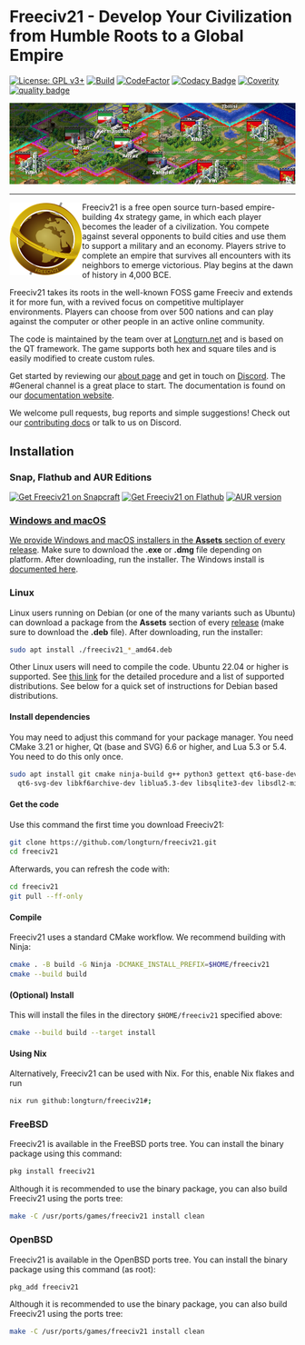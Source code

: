 Freeciv21 - Develop Your Civilization from Humble Roots to a Global Empire
==========================================================================

[![License: GPL v3+](https://img.shields.io/badge/License-GPLv3%2B-blue)](https://www.gnu.org/licenses/gpl-3.0.en.html)
[![Build](https://github.com/longturn/freeciv21/actions/workflows/build.yaml/badge.svg)](https://github.com/longturn/freeciv21/actions/workflows/build.yaml)
[![CodeFactor](https://www.codefactor.io/repository/github/longturn/freeciv21/badge)](https://www.codefactor.io/repository/github/longturn/freeciv21)
[![Codacy Badge](https://api.codacy.com/project/badge/Grade/5963b2222b88430b8ba0055e70d50ab5)](https://app.codacy.com/gh/longturn/freeciv21?utm_source=github.com&utm_medium=referral&utm_content=longturn/freeciv21&utm_campaign=Badge_Grade_Settings)
[![Coverity](https://scan.coverity.com/projects/21964/badge.svg)](https://scan.coverity.com/projects/longturn-freeciv21)
[![quality badge](https://img.shields.io/static/v1?label=SUPER&message=HOT&color=green)](http://www.emergencykitten.com/)

![Screenshot](https://github.com/longturn/freeciv21/raw/master/dist/readme-screenshot.png)

------------

<p><img src="https://github.com/longturn/freeciv21/raw/master/data/icons/128x128/freeciv21-client.png" align="left"/>
<!-- This description is in each of the metainfo files, about.rst, freeciv21-server.rst, and snapcraft.yaml -->
Freeciv21 is a free open source turn-based empire-building 4x strategy game, in which each player becomes the leader of a civilization. You compete against several opponents to build cities and use them to support a military and an economy. Players strive to complete an empire that survives all encounters with its neighbors to emerge victorious. Play begins at the dawn of history in 4,000 BCE.</p>
<p>Freeciv21 takes its roots in the well-known FOSS game Freeciv and extends it for more fun, with a revived focus on competitive multiplayer environments. Players can choose from over 500 nations and can play against the computer or other people in an active online community.</p>
<p>The code is maintained by the team over at <a href="https://longturn.net/">Longturn.net</a> and is based on the QT framework. The game supports both hex and square tiles and is easily modified to create custom rules.
<br clear="left"/></p>

Get started by reviewing our [about page](https://longturn.readthedocs.io/en/latest/Getting/about.html) and get in touch on [Discord](https://discord.gg/98krqGm). The #General channel is a great place to start.
The documentation is found on our [documentation website](https://longturn.readthedocs.io/).

We welcome pull requests, bug reports and simple suggestions! Check out our [contributing docs](https://longturn.readthedocs.io/en/latest/Contributing/index.html) or talk to us on Discord.

Installation
------------

### Snap, Flathub and AUR Editions

<p><a href='https://snapcraft.io/freeciv21'><img width='182' height='56' alt='Get Freeciv21 on Snapcraft' src='https://snapcraft.io/static/images/badges/en/snap-store-white.svg'/></a>&nbsp;<a href='https://flathub.org/apps/net.longturn.freeciv21'><img width='182' height='56' alt='Get Freeciv21 on Flathub' src='https://dl.flathub.org/assets/badges/flathub-badge-i-en.svg'/></a>&nbsp;<a href='https://aur.archlinux.org/packages/freeciv21'><img width='182' height'56' alt="AUR version" src="https://img.shields.io/aur/version/freeciv21?style=for-the-badge&logo=archlinux&label=AUR"></p>

### Windows and macOS

We provide Windows and macOS installers in the **Assets** section of every [release](https://github.com/longturn/freeciv21/releases). Make sure to download the **.exe** or **.dmg** file depending on platform. After downloading, run the installer. The Windows install is [documented here](https://longturn.readthedocs.io/en/latest/Getting/windows-install.html).

### Linux

Linux users running on Debian (or one of the many variants such as Ubuntu) can download a package from the **Assets** section of every [release](https://github.com/longturn/freeciv21/releases) (make sure to download the **.deb** file). After downloading, run the installer:
```sh
sudo apt install ./freeciv21_*_amd64.deb
```

Other Linux users will need to compile the code. Ubuntu 22.04 or higher is supported. See [this link](https://longturn.readthedocs.io/en/latest/Getting/compile.html) for the detailed procedure and a list of supported distributions. See below for a quick set of instructions for Debian based distributions.

#### Install dependencies

You may need to adjust this command for your package manager. You need CMake 3.21 or higher, Qt (base and SVG) 6.6 or higher, and Lua 5.3 or 5.4. You need to do this only once.
```sh
sudo apt install git cmake ninja-build g++ python3 gettext qt6-base-dev \
  qt6-svg-dev libkf6archive-dev liblua5.3-dev libsqlite3-dev libsdl2-mixer-dev
```

#### Get the code

Use this command the first time you download Freeciv21:
```sh
git clone https://github.com/longturn/freeciv21.git
cd freeciv21
```

Afterwards, you can refresh the code with:
```sh
cd freeciv21
git pull --ff-only
```

#### Compile

Freeciv21 uses a standard CMake workflow. We recommend building with Ninja:
```sh
cmake . -B build -G Ninja -DCMAKE_INSTALL_PREFIX=$HOME/freeciv21
cmake --build build
```

#### (Optional) Install

This will install the files in the directory `$HOME/freeciv21` specified above:
```sh
cmake --build build --target install
```

#### Using Nix

Alternatively, Freeciv21 can be used with Nix. For this, enable Nix flakes and run
```sh
nix run github:longturn/freeciv21#;
```

### FreeBSD

Freeciv21 is available in the FreeBSD ports tree. You can install the binary
package using this command:
```sh
pkg install freeciv21
```

Although it is recommended to use the binary package, you can also build
Freeciv21 using the ports tree:
```sh
make -C /usr/ports/games/freeciv21 install clean
```

### OpenBSD

Freeciv21 is available in the OpenBSD ports tree. You can install the binary
package using this command (as root):
```sh
pkg_add freeciv21
```

Although it is recommended to use the binary package, you can also build
Freeciv21 using the ports tree:
```sh
make -C /usr/ports/games/freeciv21 install clean
```
